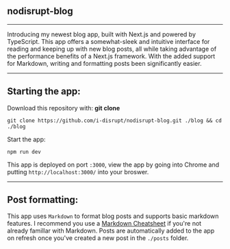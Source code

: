 ## nodisrupt-blog
- - -
Introducing my newest blog app, built with Next.js and powered by TypeScript. This app offers a somewhat-sleek and intuitive interface for reading and keeping up with new blog posts, all while taking advantage of the performance benefits of a Next.js framework. With the added support for Markdown, writing and formatting posts been significantly easier.
- - -

## Starting the app:
Download this repository with: **git clone**
``` 
git clone https://github.com/i-disrupt/nodisrupt-blog.git ./blog && cd ./blog
```

Start the app:
```
npm run dev
```

This app is deployed on port `:3000`, view the app by going into Chrome and putting `http://localhost:3000/` into your broswer.

- - -

## Post formatting:
This app uses `Markdown` to format blog posts and supports basic markdown features. I recommend you use a [Markdown Cheatsheet](https://www.w3schools.io/file/markdown-cheatsheet/) if you're not already famillar with Markdown.
Posts are automatically added to the app on refresh once you've created a new post in the `./posts` folder.
